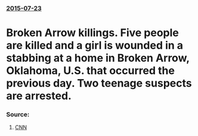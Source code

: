 ### [2015-07-23](/news/2015/07/23/index.md)

# Broken Arrow killings. Five people are killed and a girl is wounded in a stabbing at a home in Broken Arrow, Oklahoma, U.S. that occurred the previous day. Two teenage suspects are arrested. 




### Source:

1. [CNN](http://www.cnn.com/2015/07/23/us/oklahoma-violence/index.html)
